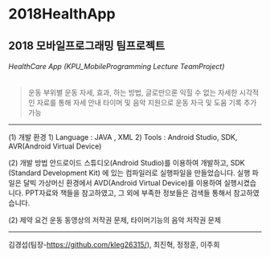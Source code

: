 # 2018HealthApp
2018 모바일프로그래밍 팀프로젝트
----------------
###### HealthCare App (KPU_MobileProgramming Lecture TeamProject)

  > 운동 부위별 운동 자세, 효과, 하는 방법, 글로만으론 익힐 수 없는 자세한 시각적인 자료를 통해 자세 안내
  > 타이머 및 음악 지원으로 운동 자극 및 도움
  > 기록 추가 가능
   
--------------------
(1) 개발 환경
	1) Language : JAVA , XML
	2) Tools : Android Studio, SDK, AVR(Android Virtual Device)
	
	
(2) 개발 방법
 	 안드로이드 스튜디오(Android Studio)를 이용하여 개발하고, SDK (Standard Development Kit)
	 에 있는 컴파일러로 실행파일을 만들었습니다.
 	 실행 파일은 달빅 가상머신 환경에서 AVD(Android Virtual Device)를 이용하여 실행시켰습니다.
 	 PPT자료와 책들을 참고하였고, 그 외에 부족한 정보들은 검색들 통해서 참고하였습니다.
	 
	 
(2) 제약 요건
 	 운동 동영상의 저작권 문제, 타이머기능의 음악 저작권 문제



--------------------
김경섭(팀장-https://github.com/kleg26315/), 최진혁, 정정훈, 이주희
